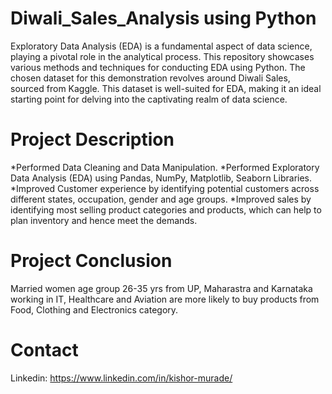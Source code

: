 # Diwali_Sales_Analysis using Python

Exploratory Data Analysis (EDA) is a fundamental aspect of data science, playing a pivotal role in the analytical process. This repository showcases various methods and
techniques for conducting EDA using Python. The chosen dataset for this demonstration revolves around Diwali Sales, sourced from Kaggle. This dataset is well-suited for EDA, making it an ideal starting point for delving into the captivating realm of data science.

# Project Description
*Performed Data Cleaning and Data Manipulation.
*Performed Exploratory Data Analysis (EDA) using Pandas, NumPy, Matplotlib, Seaborn Libraries.
*Improved Customer experience by identifying potential customers across different states, occupation, gender and age groups.
*Improved sales by identifying most selling product categories and products, which can help to plan inventory and hence meet the demands.

# Project Conclusion
Married women age group 26-35 yrs from UP,  Maharastra and Karnataka working in IT, Healthcare and Aviation are more likely to buy products from Food, Clothing and Electronics category.

# Contact
Linkedin: https://www.linkedin.com/in/kishor-murade/
